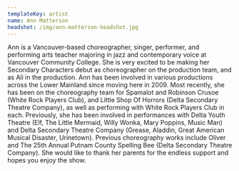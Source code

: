 ```yaml
---
templateKey: artist
name: Ann Matterson
headshot: /img/ann-matterson-headshot.jpg
---
```

Ann is a Vancouver-based choreographer, singer, performer, and performing arts teacher majoring in jazz and contemporary voice at Vancouver Community College. She is very excited to be making her Secondary Characters debut as choreographer on the production team, and as Ali in the production. Ann has been involved in various productions across the Lower Mainland since moving here in 2009. Most recently, she has been on the choreography team for Spamalot and Robinson Crusoe (White Rock Players Club), and Little Shop Of Horrors (Delta Secondary Theatre Company), as well as performing with White Rock Players Club in each. Previously, she has been involved in performances with Delta Youth Theatre (Elf, The Little Mermaid, Willy Wonka, Mary Poppins, Music Man) and Delta Secondary Theatre Company (Grease, Aladdin, Great American Musical Disaster, Urinetown). Previous choreography works include Oliver and The 25th Annual Putnam County Spelling Bee (Delta Secondary Theatre Company). She would like to thank her parents for the endless support and hopes you enjoy the show.